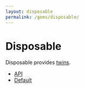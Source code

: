 ```yaml
---
layout: disposable
permalink: /gems/disposable/
---
```


# Disposable

Disposable provides [twins](/gems/disposable/twin/).

* [API](/gems/disposable/api.html)
* [Default](/gems/disposable/default.html)